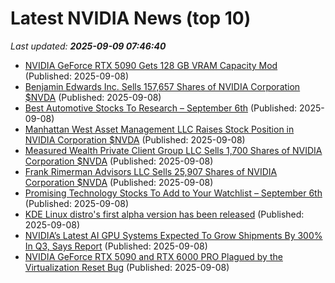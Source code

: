 # Latest NVIDIA News (top 10)
_Last updated: **2025-09-09 07:46:40**_

- [NVIDIA GeForce RTX 5090 Gets 128 GB VRAM Capacity Mod](https://www.techpowerup.com/340771/nvidia-geforce-rtx-5090-gets-128-gb-vram-capacity-mod) (Published: 2025-09-08)
- [Benjamin Edwards Inc. Sells 157,657 Shares of NVIDIA Corporation $NVDA](https://www.etfdailynews.com/2025/09/08/benjamin-edwards-inc-sells-157657-shares-of-nvidia-corporation-nvda/) (Published: 2025-09-08)
- [Best Automotive Stocks To Research – September 6th](https://www.etfdailynews.com/2025/09/08/best-automotive-stocks-to-research-september-6th/) (Published: 2025-09-08)
- [Manhattan West Asset Management LLC Raises Stock Position in NVIDIA Corporation $NVDA](https://www.etfdailynews.com/2025/09/08/manhattan-west-asset-management-llc-raises-stock-position-in-nvidia-corporation-nvda/) (Published: 2025-09-08)
- [Measured Wealth Private Client Group LLC Sells 1,700 Shares of NVIDIA Corporation $NVDA](https://www.etfdailynews.com/2025/09/08/measured-wealth-private-client-group-llc-sells-1700-shares-of-nvidia-corporation-nvda/) (Published: 2025-09-08)
- [Frank Rimerman Advisors LLC Sells 25,907 Shares of NVIDIA Corporation $NVDA](https://www.etfdailynews.com/2025/09/08/frank-rimerman-advisors-llc-sells-25907-shares-of-nvidia-corporation-nvda/) (Published: 2025-09-08)
- [Promising Technology Stocks To Add to Your Watchlist – September 6th](https://www.etfdailynews.com/2025/09/08/promising-technology-stocks-to-add-to-your-watchlist-september-6th/) (Published: 2025-09-08)
- [KDE Linux distro's first alpha version has been released](https://www.ghacks.net/2025/09/08/kde-linux-distros-first-alpha-version-has-been-released/) (Published: 2025-09-08)
- [NVIDIA’s Latest AI GPU Systems Expected To Grow Shipments By 300% In Q3, Says Report](https://wccftech.com/nvidias-latest-ai-gpu-systems-expected-to-grow-shipments-by-300-in-q3-says-report/) (Published: 2025-09-08)
- [NVIDIA GeForce RTX 5090 and RTX 6000 PRO Plagued by the Virtualization Reset Bug](https://www.madshrimps.be/news/nvidia-geforce-rtx-5090-and-rtx-6000-pro-plagued-by-the-virtualization-reset-bug/) (Published: 2025-09-08)
